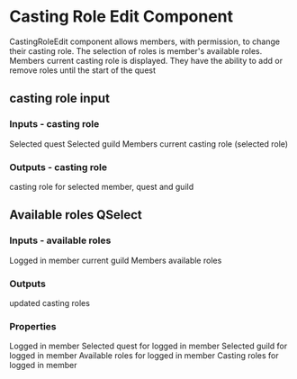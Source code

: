 # Casting Role Edit Component

CastingRoleEdit component allows members, with permission, to change their casting role. The selection of roles is member's available roles. Members current casting role is displayed. They have the ability to add or remove roles until the start of the quest</br>

## casting role input

### Inputs - casting role

Selected quest
Selected guild
Members current casting role (selected role)</br>

### Outputs - casting role

casting role for selected member, quest and guild</br>

## Available roles QSelect

### Inputs - available roles

Logged in member
current guild
Members available roles

### Outputs

updated casting roles

### Properties

Logged in member
Selected quest for logged in member
Selected guild for logged in member
Available roles for logged in member
Casting roles for logged in member
